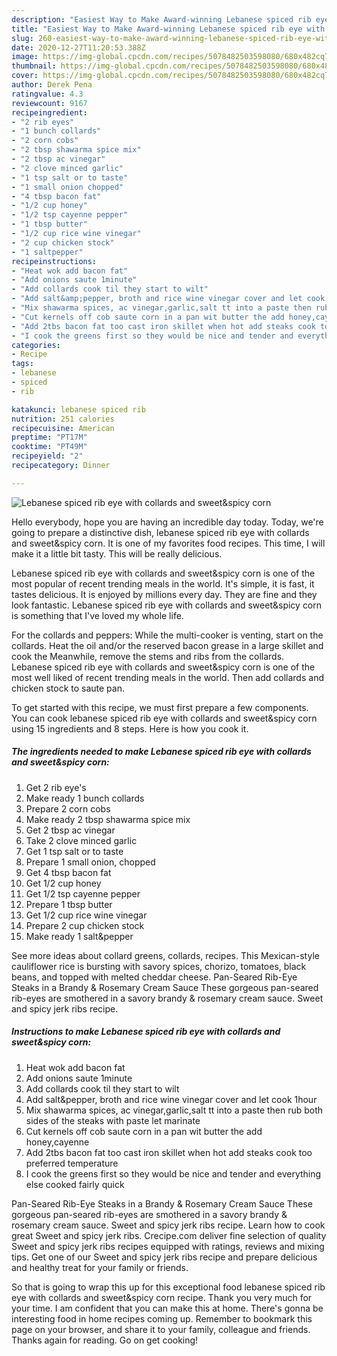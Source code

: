 ```yaml
---
description: "Easiest Way to Make Award-winning Lebanese spiced rib eye with collards and sweet&amp;amp;spicy corn"
title: "Easiest Way to Make Award-winning Lebanese spiced rib eye with collards and sweet&amp;amp;spicy corn"
slug: 260-easiest-way-to-make-award-winning-lebanese-spiced-rib-eye-with-collards-and-sweet-and-amp-spicy-corn
date: 2020-12-27T11:20:53.388Z
image: https://img-global.cpcdn.com/recipes/5078482503598080/680x482cq70/lebanese-spiced-rib-eye-with-collards-and-sweetspicy-corn-recipe-main-photo.jpg
thumbnail: https://img-global.cpcdn.com/recipes/5078482503598080/680x482cq70/lebanese-spiced-rib-eye-with-collards-and-sweetspicy-corn-recipe-main-photo.jpg
cover: https://img-global.cpcdn.com/recipes/5078482503598080/680x482cq70/lebanese-spiced-rib-eye-with-collards-and-sweetspicy-corn-recipe-main-photo.jpg
author: Derek Pena
ratingvalue: 4.3
reviewcount: 9167
recipeingredient:
- "2 rib eyes"
- "1 bunch collards"
- "2 corn cobs"
- "2 tbsp shawarma spice mix"
- "2 tbsp ac vinegar"
- "2 clove minced garlic"
- "1 tsp salt or to taste"
- "1 small onion chopped"
- "4 tbsp bacon fat"
- "1/2 cup honey"
- "1/2 tsp cayenne pepper"
- "1 tbsp butter"
- "1/2 cup rice wine vinegar"
- "2 cup chicken stock"
- "1 saltpepper"
recipeinstructions:
- "Heat wok add bacon fat"
- "Add onions saute 1minute"
- "Add collards cook til they start to wilt"
- "Add salt&amp;pepper, broth and rice wine vinegar cover and let cook 1hour"
- "Mix shawarma spices, ac vinegar,garlic,salt tt into a paste then rub both sides of the steaks with paste let marinate"
- "Cut kernels off cob saute corn in a pan wit butter the add honey,cayenne"
- "Add 2tbs bacon fat too cast iron skillet when hot add steaks cook too preferred temperature"
- "I cook the greens first so they would be nice and tender and everything else cooked fairly quick"
categories:
- Recipe
tags:
- lebanese
- spiced
- rib

katakunci: lebanese spiced rib 
nutrition: 251 calories
recipecuisine: American
preptime: "PT17M"
cooktime: "PT49M"
recipeyield: "2"
recipecategory: Dinner

---
```



![Lebanese spiced rib eye with collards and sweet&amp;spicy corn](https://img-global.cpcdn.com/recipes/5078482503598080/680x482cq70/lebanese-spiced-rib-eye-with-collards-and-sweetspicy-corn-recipe-main-photo.jpg)

Hello everybody, hope you are having an incredible day today. Today, we're going to prepare a distinctive dish, lebanese spiced rib eye with collards and sweet&amp;spicy corn. It is one of my favorites food recipes. This time, I will make it a little bit tasty. This will be really delicious.

Lebanese spiced rib eye with collards and sweet&amp;spicy corn is one of the most popular of recent trending meals in the world. It's simple, it is fast, it tastes delicious. It is enjoyed by millions every day. They are fine and they look fantastic. Lebanese spiced rib eye with collards and sweet&amp;spicy corn is something that I've loved my whole life.

For the collards and peppers: While the multi-cooker is venting, start on the collards. Heat the oil and/or the reserved bacon grease in a large skillet and cook the Meanwhile, remove the stems and ribs from the collards. Lebanese spiced rib eye with collards and sweet&amp;spicy corn is one of the most well liked of recent trending meals in the world. Then add collards and chicken stock to saute pan.


To get started with this recipe, we must first prepare a few components. You can cook lebanese spiced rib eye with collards and sweet&amp;spicy corn using 15 ingredients and 8 steps. Here is how you cook it.

<!--inarticleads1-->

##### The ingredients needed to make Lebanese spiced rib eye with collards and sweet&amp;spicy corn:

1. Get 2 rib eye&#39;s
1. Make ready 1 bunch collards
1. Prepare 2 corn cobs
1. Make ready 2 tbsp shawarma spice mix
1. Get 2 tbsp ac vinegar
1. Take 2 clove minced garlic
1. Get 1 tsp salt or to taste
1. Prepare 1 small onion, chopped
1. Get 4 tbsp bacon fat
1. Get 1/2 cup honey
1. Get 1/2 tsp cayenne pepper
1. Prepare 1 tbsp butter
1. Get 1/2 cup rice wine vinegar
1. Prepare 2 cup chicken stock
1. Make ready 1 salt&amp;pepper


See more ideas about collard greens, collards, recipes. This Mexican-style cauliflower rice is bursting with savory spices, chorizo, tomatoes, black beans, and topped with melted cheddar cheese. Pan-Seared Rib-Eye Steaks in a Brandy &amp; Rosemary Cream Sauce These gorgeous pan-seared rib-eyes are smothered in a savory brandy &amp; rosemary cream sauce. Sweet and spicy jerk ribs recipe. 

<!--inarticleads2-->

##### Instructions to make Lebanese spiced rib eye with collards and sweet&amp;spicy corn:

1. Heat wok add bacon fat
1. Add onions saute 1minute
1. Add collards cook til they start to wilt
1. Add salt&amp;pepper, broth and rice wine vinegar cover and let cook 1hour
1. Mix shawarma spices, ac vinegar,garlic,salt tt into a paste then rub both sides of the steaks with paste let marinate
1. Cut kernels off cob saute corn in a pan wit butter the add honey,cayenne
1. Add 2tbs bacon fat too cast iron skillet when hot add steaks cook too preferred temperature
1. I cook the greens first so they would be nice and tender and everything else cooked fairly quick


Pan-Seared Rib-Eye Steaks in a Brandy &amp; Rosemary Cream Sauce These gorgeous pan-seared rib-eyes are smothered in a savory brandy &amp; rosemary cream sauce. Sweet and spicy jerk ribs recipe. Learn how to cook great Sweet and spicy jerk ribs. Crecipe.com deliver fine selection of quality Sweet and spicy jerk ribs recipes equipped with ratings, reviews and mixing tips. Get one of our Sweet and spicy jerk ribs recipe and prepare delicious and healthy treat for your family or friends. 

So that is going to wrap this up for this exceptional food lebanese spiced rib eye with collards and sweet&amp;spicy corn recipe. Thank you very much for your time. I am confident that you can make this at home. There's gonna be interesting food in home recipes coming up. Remember to bookmark this page on your browser, and share it to your family, colleague and friends. Thanks again for reading. Go on get cooking!
